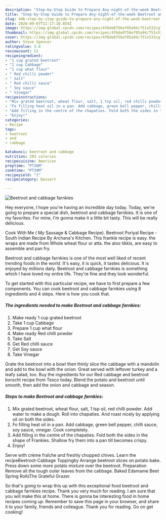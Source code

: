 ```yaml
---
description: "Step-by-Step Guide to Prepare Any-night-of-the-week Beetroot and cabbage farnkies"
title: "Step-by-Step Guide to Prepare Any-night-of-the-week Beetroot and cabbage farnkies"
slug: 446-step-by-step-guide-to-prepare-any-night-of-the-week-beetroot-and-cabbage-farnkies
date: 2020-09-07T11:17:10.854Z
image: https://img-global.cpcdn.com/recipes/4f6de0756ef85a94/751x532cq70/beetroot-and-cabbage-farnkies-recipe-main-photo.jpg
thumbnail: https://img-global.cpcdn.com/recipes/4f6de0756ef85a94/751x532cq70/beetroot-and-cabbage-farnkies-recipe-main-photo.jpg
cover: https://img-global.cpcdn.com/recipes/4f6de0756ef85a94/751x532cq70/beetroot-and-cabbage-farnkies-recipe-main-photo.jpg
author: Steve Spencer
ratingvalue: 3.8
reviewcount: 12
recipeingredient:
- "1 cup grated beetroot"
- "1 cup Cabbage"
- "1 cup what flour"
- " Red chilli powder"
- " Salt"
- " Red chilli sauce"
- " Soy sauce"
- " Vinegar"
recipeinstructions:
- "Mix grated beetroot, wheat flour, salt, 1 tsp oil, red chilli powder. Add water to make a dough. Roll into chapaties. And roast nicely by applying oil on both the sides."
- "Fo filling heat oil in a pan. Add cabbage, green bell pepper, chilli sauce, soy sauce, vinegar. Cook completely."
- "Add filling in the centre of the chapaties. Fold both the sides in the shape of Frankies. Shallow fry them into a pan till becomes crispy."
- "Enjoy!"
categories:
- Recipe
tags:
- beetroot
- and
- cabbage

katakunci: beetroot and cabbage 
nutrition: 293 calories
recipecuisine: American
preptime: "PT26M"
cooktime: "PT39M"
recipeyield: "1"
recipecategory: Dessert

---
```



![Beetroot and cabbage farnkies](https://img-global.cpcdn.com/recipes/4f6de0756ef85a94/751x532cq70/beetroot-and-cabbage-farnkies-recipe-main-photo.jpg)

Hey everyone, I hope you're having an incredible day today. Today, we're going to prepare a special dish, beetroot and cabbage farnkies. It is one of my favorites. For mine, I'm gonna make it a little bit tasty. This will be really delicious.

Cook With Me ( My Sausage &amp; Cabbage Recipe). Beetroot Poriyal Recipe - South Indian Recipe By Archana&#39;s Kitchen. This frankie recipe is easy. the wraps are made from Whole wheat flour or atta. the aloo tikkis, are easy to assemble and pan fry.

Beetroot and cabbage farnkies is one of the most well liked of recent trending foods in the world. It's easy, it is quick, it tastes delicious. It is enjoyed by millions daily. Beetroot and cabbage farnkies is something which I have loved my entire life. They're fine and they look wonderful.


To get started with this particular recipe, we have to first prepare a few components. You can cook beetroot and cabbage farnkies using 8 ingredients and 4 steps. Here is how you cook that.

<!--inarticleads1-->

##### The ingredients needed to make Beetroot and cabbage farnkies:

1. Make ready 1 cup grated beetroot
1. Take 1 cup Cabbage
1. Prepare 1 cup what flour
1. Make ready  Red chilli powder
1. Take  Salt
1. Get  Red chilli sauce
1. Get  Soy sauce
1. Take  Vinegar


Grate the beetroot into a bowl then thinly slice the cabbage with a mandolin and add to the bowl with the onion. Great served with leftover turkey and a leafy salad, too. Buy the ingredients for our Red cabbage and beetroot borscht recipe from Tesco today. Blend the potato and beetroot until smooth, then add the onion and cabbage and season. 

<!--inarticleads2-->

##### Steps to make Beetroot and cabbage farnkies:

1. Mix grated beetroot, wheat flour, salt, 1 tsp oil, red chilli powder. Add water to make a dough. Roll into chapaties. And roast nicely by applying oil on both the sides.
1. Fo filling heat oil in a pan. Add cabbage, green bell pepper, chilli sauce, soy sauce, vinegar. Cook completely.
1. Add filling in the centre of the chapaties. Fold both the sides in the shape of Frankies. Shallow fry them into a pan till becomes crispy.
1. Enjoy!


Serve with crème fraîche and freshly chopped chives. Learn the recipeBeetroot-Cabbage Toppingby Arrange beetroot slices on potato bake. Press down some more potato mixture over the beetroot. Preparation Remove all the tough outer leaves from the cabbage. Baked Edamame Beet Spring RollsThe Grateful Grazer. 

So that's going to wrap this up with this exceptional food beetroot and cabbage farnkies recipe. Thank you very much for reading. I am sure that you will make this at home. There is gonna be interesting food in home recipes coming up. Remember to save this page in your browser, and share it to your family, friends and colleague. Thank you for reading. Go on get cooking!
